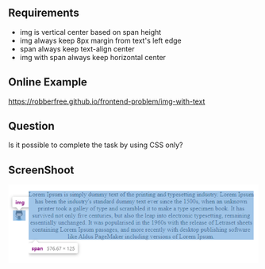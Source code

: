 ## Requirements

- img is vertical center based on span height
- img always keep 8px margin from text's left edge
- span always keep text-align center
- img with span always keep horizontal center

## Online Example

https://robberfree.github.io/frontend-problem/img-with-text

## Question

Is it possible to complete the task by using CSS only?

## ScreenShoot

![screenShoot](./screenShoot.png)
